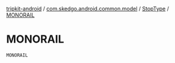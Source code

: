 [tripkit-android](../../index.md) / [com.skedgo.android.common.model](../index.md) / [StopType](index.md) / [MONORAIL](./-m-o-n-o-r-a-i-l.md)

# MONORAIL

`MONORAIL`